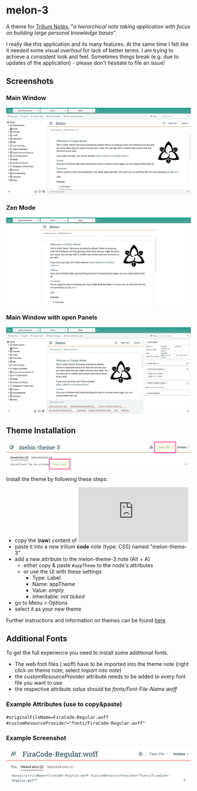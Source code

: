 # melon-3
A theme for [Trilium Notes](https://github.com/zadam/trilium), "_a hierarchical note taking application with focus on building large personal knowledge bases_". 

I really like this application and its many features. At the same time I felt like it needed some visual _overhaul_ for lack of better terms. I am trying to achieve a consistent look and feel. Sometimes things break (e.g. due to updates of the application) - please don't hesitate to file an issue!

## Screenshots
### Main Window
![screenshot1](/screenshots/scrn01.png "More info below!")
### Zen Mode
![screenshot2](/screenshots/scrn02.png "More info below!")
### Main Window with open Panels
![screenshot3](/screenshots/scrn03.png "More info below!")

## Theme Installation

![screenshot5](/screenshots/scrn05.png "Setup")

Install the theme by following these steps:
- copy the (**raw**) content of ![trilium-theme-melon-3.css](https://raw.githubusercontent.com/raphwriter/trilium-theme-melon/master/trilium-theme-melon-3.css)
- paste it into a new trilium **code** note (type: CSS) named "melon-theme-3"
- add a new attribute to the melon-theme-3 note (Alt + A)
  - either copy & paste ```#appTheme``` to the node's attributes
  - or use the UI with these settings
    - Type: Label
    - Name: appTheme
    - Value: _empty_
    - inheritable: _not ticked_
- go to Menu > Options
- select it as your new theme

Further instructions and information on themes can be found [here](https://github.com/zadam/trilium/wiki/Themes)

## Additional Fonts
To get the full experience you need to install some additional fonts.
- The web font files (.woff) have to be imported into the theme note (right click on theme note, select _Import into note_)
- the _customResourceProvider_ attribute needs to be added to every font file you want to use
- the respective attribute _value_ should be _fonts/Font-File-Name.woff_

### Example Attributes (use to copy&paste)

```
#originalFileName=FiraCode-Regular.woff #customResourceProvider="fonts/FiraCode-Regular.woff"

```

### Example Screenshot
![screenshot3](/screenshots/scrn04.png "Font Setup")
